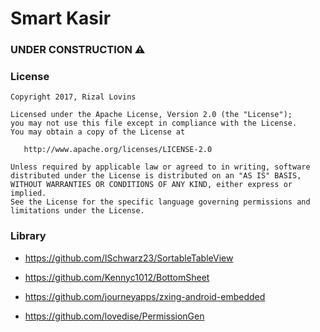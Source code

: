 # Smart Kasir
### UNDER CONSTRUCTION ⚠

### License

    Copyright 2017, Rizal Lovins

    Licensed under the Apache License, Version 2.0 (the "License");
    you may not use this file except in compliance with the License.
    You may obtain a copy of the License at

       http://www.apache.org/licenses/LICENSE-2.0

    Unless required by applicable law or agreed to in writing, software
    distributed under the License is distributed on an "AS IS" BASIS,
    WITHOUT WARRANTIES OR CONDITIONS OF ANY KIND, either express or implied.
    See the License for the specific language governing permissions and
    limitations under the License.
                      
### Library

- https://github.com/ISchwarz23/SortableTableView

- https://github.com/Kennyc1012/BottomSheet

- https://github.com/journeyapps/zxing-android-embedded

- https://github.com/lovedise/PermissionGen
